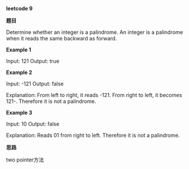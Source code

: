 **leetcode 9**

**题目**

Determine whether an integer is a palindrome. An integer is a palindrome when it reads the same backward as forward.

**Example 1**

Input: 121
Output: true

**Example 2**

Input: -121
Output: false

Explanation: From left to right, it reads -121. From right to left, it becomes 121-. Therefore it is not a palindrome.

**Example 3**

Input: 10
Output: false

Explanation: Reads 01 from right to left. Therefore it is not a palindrome.

**思路**

two pointer方法